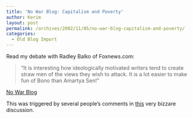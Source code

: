 ```yaml
---
title: 'No War Blog: Capitalism and Poverty'
author: Kerim
layout: post
permalink: /archives/2002/11/05/no-war-blog-capitalism-and-poverty/
categories:
  - Old Blog Import
---
```

Read my debate with Radley Balko of Foxnews.com:


>   &#8220;It is interesting how ideologically motivated writers tend to create straw men of the views they wish to attack. It is a lot easier to make fun of Bono than Amartya Sen!&#8221;


<a href="http://www.nowarblog.org/archives/000112.html#000112" onclick="_gaq.push(['_trackEvent', 'outbound-article', 'http://www.nowarblog.org/archives/000112.html#000112', 'No War Blog']);" >No War Blog</a>

This was triggered by several people&#8217;s comments in <a href="http://www.nowarblog.org/archives/000083.html#000083" onclick="_gaq.push(['_trackEvent', 'outbound-article', 'http://www.nowarblog.org/archives/000083.html#000083', 'this']);" >this</a> very bizzare discussion.

